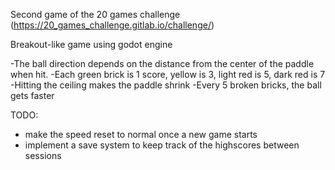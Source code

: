 Second game of the 20 games challenge (https://20_games_challenge.gitlab.io/challenge/)

Breakout-like game using godot engine

-The ball direction depends on the distance from the center of the paddle when hit.
-Each green brick is 1 score, yellow is 3, light red is 5, dark red is 7
-Hitting the ceiling makes the paddle shrink
-Every 5 broken bricks, the ball gets faster


TODO:
- make the speed reset to normal once a new game starts
- implement a save system to keep track of the highscores between sessions